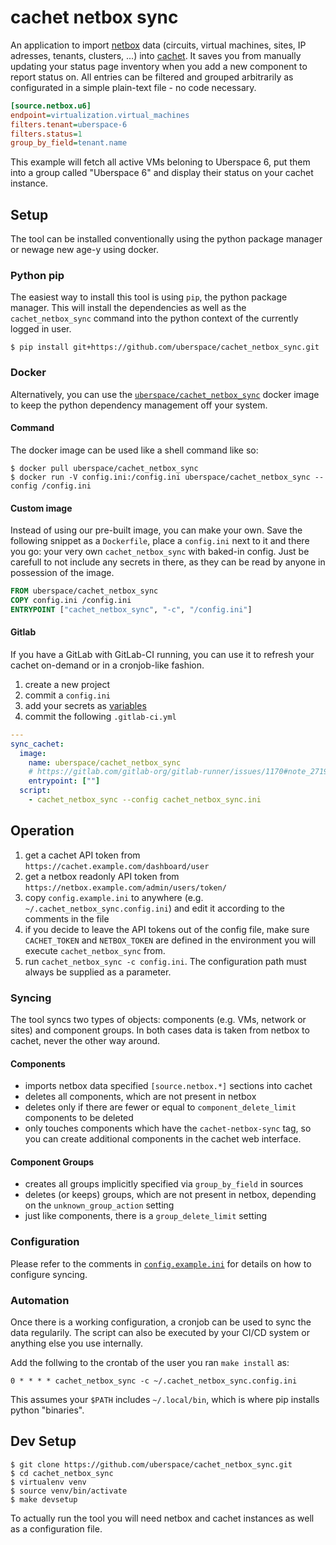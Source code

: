 # cachet netbox sync

An application to import [netbox] data (circuits, virtual machines, sites, IP
adresses, tenants, clusters, ...) into [cachet]. It saves you from manually
updating your status page inventory when you add a new component to report
status on. All entries can be filtered and grouped arbitrarily as configurated
in a simple plain-text file - no code necessary.

```ini
[source.netbox.u6]
endpoint=virtualization.virtual_machines
filters.tenant=uberspace-6
filters.status=1
group_by_field=tenant.name
```

This example will fetch all active VMs beloning to Uberspace 6, put them into a
group called "Uberspace 6" and display their status on your cachet instance.

[netbox]: https://netbox.readthedocs.io/
[cachet]: https://cachethq.io/

## Setup

The tool can be installed conventionally using the python package manager or
newage new age-y using docker.

### Python pip

The easiest way to install this tool is using `pip`, the python package
manager. This will install the dependencies as well as the `cachet_netbox_sync`
command into the python context of the currently logged in user.

```console
$ pip install git+https://github.com/uberspace/cachet_netbox_sync.git
```

### Docker

Alternatively, you can use the [`uberspace/cachet_netbox_sync`](https://hub.docker.com/r/uberspace/cachet_netbox_sync)
docker image to keep the python dependency management off your system.

#### Command

The docker image can be used like a shell command like so:

```console
$ docker pull uberspace/cachet_netbox_sync
$ docker run -V config.ini:/config.ini uberspace/cachet_netbox_sync --config /config.ini
```

#### Custom image

Instead of using our pre-built image, you can make your own. Save the following
snippet as a `Dockerfile`, place a `config.ini` next to it and there you go:
your very own `cachet_netbox_sync` with baked-in config. Just be carefull to not
include any secrets in there, as they can be read by anyone in possession of the
image.

```dockerfile
FROM uberspace/cachet_netbox_sync
COPY config.ini /config.ini
ENTRYPOINT ["cachet_netbox_sync", "-c", "/config.ini"]
```

#### Gitlab

If you have a GitLab with GitLab-CI running, you can use it to refresh your
cachet on-demand or in a cronjob-like fashion.

1. create a new project
2. commit a `config.ini`
3. add your secrets as [variables](https://docs.gitlab.com/ee/ci/variables/#via-the-ui)
4. commit the following `.gitlab-ci.yml`

```yaml
---
sync_cachet:
  image:
    name: uberspace/cachet_netbox_sync
    # https://gitlab.com/gitlab-org/gitlab-runner/issues/1170#note_271904909
    entrypoint: [""]
  script:
    - cachet_netbox_sync --config cachet_netbox_sync.ini
```

## Operation

1. get a cachet API token from `https://cachet.example.com/dashboard/user`
2. get a netbox readonly API token from `https://netbox.example.com/admin/users/token/`
3. copy `config.example.ini` to anywhere (e.g. `~/.cachet_netbox_sync.config.ini`)
   and edit it according to the comments in the file
4. if you decide to leave the API tokens out of the config file, make sure
   `CACHET_TOKEN` and `NETBOX_TOKEN` are defined in the environment you will
   execute `cachet_netbox_sync` from.
5. run `cachet_netbox_sync -c config.ini`. The configuration path must always
   be supplied as a parameter.

### Syncing

The tool syncs two types of objects: components (e.g. VMs, network or sites)
and component groups. In both cases data is taken from netbox to cachet, never
the other way around.

#### Components

* imports netbox data specified `[source.netbox.*]` sections into cachet
* deletes all components, which are not present in netbox
* deletes only if there are fewer or equal to `component_delete_limit`
  components to be deleted
* only touches components which have the `cachet-netbox-sync` tag, so you can
  create additional components in the cachet web interface.

#### Component Groups

* creates all groups implicitly specified via `group_by_field` in sources
* deletes (or keeps) groups, which are not present in netbox, depending on the
  `unknown_group_action` setting
* just like components, there is a `group_delete_limit` setting

### Configuration

Please refer to the comments in [`config.example.ini`](config.example.ini) for
details on how to configure syncing.

### Automation

Once there is a working configuration, a cronjob can be used to sync
the data regularily. The script can also be executed by your CI/CD system
or anything else you use internally.

Add the follwing to the crontab of the user you ran `make install` as:

```cron
0 * * * * cachet_netbox_sync -c ~/.cachet_netbox_sync.config.ini
```

This assumes your `$PATH` includes `~/.local/bin`, which is where pip
installs python "binaries".

## Dev Setup

```console
$ git clone https://github.com/uberspace/cachet_netbox_sync.git
$ cd cachet_netbox_sync
$ virtualenv venv
$ source venv/bin/activate
$ make devsetup
```

To actually run the tool you will need netbox and cachet instances as well as a
configuration file.
